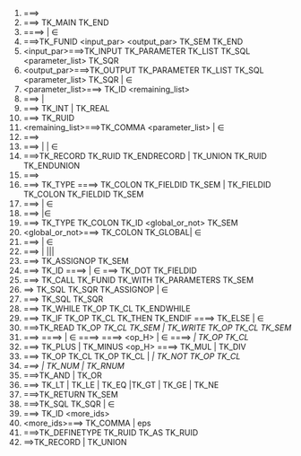 1. <program> ===> <otherFunctions> <mainFunction>
2. <mainFunction>===> TK_MAIN <stmts> TK_END
3. <otherFunctions> ====> <function><otherFunctions> | ∈
4. <function>===>TK_FUNID <input_par> <output_par> TK_SEM <stmts> TK_END
5. <input_par>===>TK_INPUT TK_PARAMETER TK_LIST TK_SQL <parameter_list> TK_SQR
6. <output_par>===>TK_OUTPUT TK_PARAMETER TK_LIST TK_SQL <parameter_list> TK_SQR | ∈
7. <parameter_list>===> <dataType> TK_ID <remaining_list>
8. <dataType>===> <primitiveDatatype> | <constructedDatatype>
9. <primitiveDatatype>===> TK_INT | TK_REAL
10. <constructedDatatype> ===> <A> TK_RUID
11. <remaining_list>===>TK_COMMA <parameter_list> | ∈
12. <stmts>===><typeDefinitions> <declarations> <otherStmts><returnStmt>
13. <typeDefinitions> ===> <typeDefinition><typeDefinitions> | <definetypestmt> <typeDefinition> | ∈
14. <typeDefinition> ===>TK_RECORD TK_RUID <fieldDefinitions> TK_ENDRECORD | TK_UNION TK_RUID <fieldDefinitions> TK_ENDUNION
16. <fieldDefinitions>===> <fieldDefinition><fieldDefinition><moreFields>
17. <fieldDefinition>===> TK_TYPE <new1>
<new1> ====> <primitiveDatatype> TK_COLON TK_FIELDID TK_SEM | TK_FIELDID TK_COLON TK_FIELDID TK_SEM
18. <moreFields>===> <fieldDefinition><moreFields> | ∈
19. <declarations> ===> <declaration><declarations>|∈
20. <declaration>===> TK_TYPE <dataType> TK_COLON TK_ID <global_or_not> TK_SEM
21. <global_or_not>===> TK_COLON TK_GLOBAL| ∈
22. <otherStmts>===> <stmt><otherStmts> | ∈
23. <stmt>===> <assignmentStmt> | <iterativeStmt>|<conditionalStmt>|<ioStmt>| <funCallStmt>
24. <assignmentStmt>===> <singleOrRecId> TK_ASSIGNOP <arithmeticExpression> TK_SEM
25. <singleOrRecId>===> TK_ID <new2>
<new2> ====> <recID> | ∈
<recID> ===> TK_DOT TK_FIELDID <new2>
26. <funCallStmt> ===> <outputParameters> TK_CALL TK_FUNID TK_WITH TK_PARAMETERS <inputParameters> TK_SEM
27. <outputParameters> ==> TK_SQL <idList> TK_SQR TK_ASSIGNOP | ∈
28. <inputParameters>===> TK_SQL <idList> TK_SQR
29. <iterativeStmt>===> TK_WHILE TK_OP <booleanExpression> TK_CL <stmt><otherStmts> TK_ENDWHILE
30. <conditionalStmt>===> TK_IF TK_OP <booleanExpression> TK_CL TK_THEN <stmt><otherStmts> <new3> TK_ENDIF 
<new3> ====> TK_ELSE <stmt> <otherStmts> | ∈
32. <ioStmt>===>TK_READ TK_OP <var> TK_CL TK_SEM | TK_WRITE TK_OP <var> TK_CL TK_SEM
33. <arithmeticExpression>===> <term> <new5>
<new5> ====> <operator> <term> <new5> | ∈
<term> ====> <factor> <new6>
<new6> ====> <op_H> <factor> <new6> | ∈
<factor> ====> <var> | TK_OP <arithmeticExpression> TK_CL
35. <operator> ===> TK_PLUS | TK_MINUS
<op_H> ====> TK_MUL | TK_DIV
36. <booleanExpression>===> TK_OP <booleanExpression> TK_CL <logicalOp> TK_OP <booleanExpression> TK_CL | <var> <relationalOp> <var> | TK_NOT TK_OP <booleanExpression> TK_CL 
39. <var>===> <singleOrRecId> | TK_NUM | TK_RNUM 
40. <logicalOp>===>TK_AND | TK_OR
41. <relationalOp>===> TK_LT | TK_LE | TK_EQ |TK_GT | TK_GE | TK_NE
42. <returnStmt>===>TK_RETURN <optionalReturn> TK_SEM
43. <optionalReturn>===>TK_SQL <idList> TK_SQR | ∈
44. <idList>===> TK_ID <more_ids>
45. <more_ids>===> TK_COMMA <idList> | eps
46. <definetypestmt>===>TK_DEFINETYPE <A> TK_RUID TK_AS TK_RUID 
47. <A>==>TK_RECORD | TK_UNION